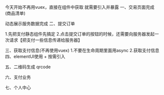 今天开始不再用vuex，直接在组件中获取 就需要引入并暴露
一、交易页面完成(商品清单)

动态展示服务数据完成
二、提交订单

1.先把支付静态组件先搞定
2.点击提交订单的按钮的时候，还需要向服务器发起一次请求【把支付一些信息传递给服务器】

三、获取支付信息(不再使用vuex)
1.不要在生命周期里面用async
2.获取支付信息
四、elementUI使用 + 按需引入


五、二维码生成 qrcode

六、支付业务

七、个人中心
